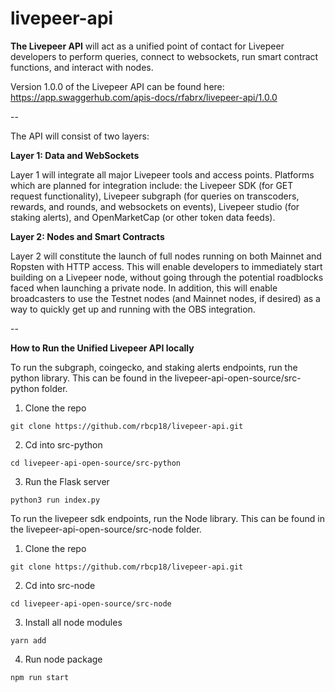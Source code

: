 # livepeer-api
**The Livepeer API** will act as a unified point of contact for Livepeer developers to perform queries, connect to websockets, run smart contract functions, and interact with nodes. 

Version 1.0.0 of the Livepeer API can be found here: https://app.swaggerhub.com/apis-docs/rfabrx/livepeer-api/1.0.0

--

The API will consist of two layers:

**Layer 1: Data and WebSockets**

Layer 1 will integrate all major Livepeer tools and access points. Platforms which are planned for integration include: the Livepeer SDK (for GET request functionality), Livepeer subgraph (for queries on transcoders, rewards, and rounds, and websockets on events), Livepeer studio (for staking alerts), and OpenMarketCap (or other token data feeds).

**Layer 2: Nodes and Smart Contracts**

Layer 2 will constitute the launch of full nodes running on both Mainnet and Ropsten with HTTP access. This will enable developers to immediately start building on a Livepeer node, without going through the potential roadblocks faced when launching a private node. In addition, this will enable broadcasters to use the Testnet nodes (and Mainnet nodes, if desired) as a way to quickly get up and running with the OBS integration.

--

**How to Run the Unified Livepeer API locally**

To run the subgraph, coingecko, and staking alerts endpoints, run the python library. This can be found in the livepeer-api-open-source/src-python folder.

1. Clone the repo
```
git clone https://github.com/rbcp18/livepeer-api.git
```

2. Cd into src-python
```
cd livepeer-api-open-source/src-python
```

3. Run the Flask server
```
python3 run index.py
```

To run the livepeer sdk endpoints, run the Node library. This can be found in the livepeer-api-open-source/src-node folder.

1. Clone the repo
```
git clone https://github.com/rbcp18/livepeer-api.git
```

2. Cd into src-node
```
cd livepeer-api-open-source/src-node
```

3. Install all node modules
```
yarn add
```


4. Run node package
```
npm run start
```
